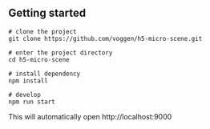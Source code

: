 ## Getting started

```
# clone the project
git clone https://github.com/voggen/h5-micro-scene.git

# enter the project directory
cd h5-micro-scene

# install dependency
npm install

# develop
npm run start
```
This will automatically open http://localhost:9000
